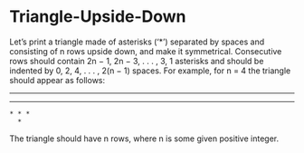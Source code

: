 # Triangle-Upside-Down

Let’s print a triangle made of asterisks (‘*’) separated by spaces and consisting of n rows upside down, and make it symmetrical. Consecutive rows should contain 2n − 1, 2n − 3, . . . , 3, 1 asterisks and should be indented by 0, 2, 4, . . . , 2(n − 1) spaces. For example, for n = 4 the triangle should appear as follows:


* * * * * * *
  * * * * *
    * * *
      *

The triangle should have n rows, where n is some given positive integer.